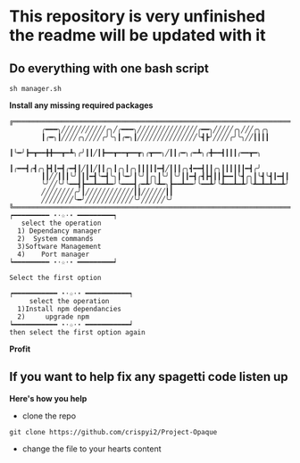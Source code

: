 # This repository is very unfinished the readme will be updated with it


## Do everything with one bash script
```
sh manager.sh
```

**Install any missing required packages**
```
╔═══════════════════════════════════════════════════════════════════════════╗
        ╭━━━╮╱╱╱╱╱╱╱╱╱╱╱╭╮╱╭━━━╮╱╱╱╱╱╱╱╱╱╱╱╱╱╱╱╭━━╮╱╱╱╱╱╭╮╱╱╱╭╮╭╮
        ┃╭━╮┃╱╱╱╱╭╮╱╱╱╱╭╯╰╮┃╭━╮┃╱╱╱╱╱╱╱╱╱╱╱╱╱╱╱╰┫┣╯╱╱╱╱╭╯╰╮╱╱┃┃┃┃
        ┃╰━╯┣━┳━━╋╋━━┳━┻╮╭╯┃┃╱┃┣━━┳━━┳━━┳╮╭┳━━╮╱┃┃╭━╮╭━┻╮╭╋━━┫┃┃┃╭━━┳━╮
        ┃╭━━┫╭┫╭╮┣┫┃━┫╭━┫┃╱┃┃╱┃┃╭╮┃╭╮┃╭╮┃┃┃┃┃━┫╱┃┃┃╭╮┫━━┫┃┃╭╮┃┃┃┃┃┃━┫╭╯
        ┃┃╱╱┃┃┃╰╯┃┃┃━┫╰━┫╰╮┃╰━╯┃╰╯┃╭╮┃╰╯┃╰╯┃┃━┫╭┫┣┫┃┃┣━━┃╰┫╭╮┃╰┫╰┫┃━┫┃
        ╰╯╱╱╰╯╰━━┫┣━━┻━━┻━╯╰━━━┫╭━┻╯╰┻━╮┣━━┻━━╯╰━━┻╯╰┻━━┻━┻╯╰┻━┻━┻━━┻╯
        ╱╱╱╱╱╱╱╱╭╯┃╱╱╱╱╱╱╱╱╱╱╱╱┃┃╱╱╱╱╱╱┃┃
        ╱╱╱╱╱╱╱╱╰━╯╱╱╱╱╱╱╱╱╱╱╱╱╰╯╱╱╱╱╱╱╰╯
╚═══════════════════════════════════════════════════════════════════════════╝
┍━━━━━━━━━ ⋆⋅☆⋅⋆ ━━━━━━━━━┑
   select the operation
  1) Dependancy manager
  2)  System commands
  3)Software Management
  4)    Port manager
┕━━━━━━━━━ ⋆⋅☆⋅⋆ ━━━━━━━━━┙

Select the first option
```
```
┍━━━━━━━━━━━ ⋆⋅☆⋅⋆ ━━━━━━━━━━━┑
     select the operation
  1)Install npm dependancies
  2)     upgrade npm
┕━━━━━━━━━━━ ⋆⋅☆⋅⋆ ━━━━━━━━━━━┙
then select the first option again
```

**Profit**

## If you want to help fix any spagetti code listen up

**Here's how you help**
- clone the repo
```
git clone https://github.com/crispyi2/Project-Opaque
```
- change the file to your hearts content
